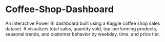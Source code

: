 # Coffee-Shop-Dashboard
An interactive Power BI dashboard built using a Kaggle coffee shop sales dataset. It visualizes total sales, quantity sold, top-performing products, seasonal trends, and customer behavior by weekday, time, and price tier.
